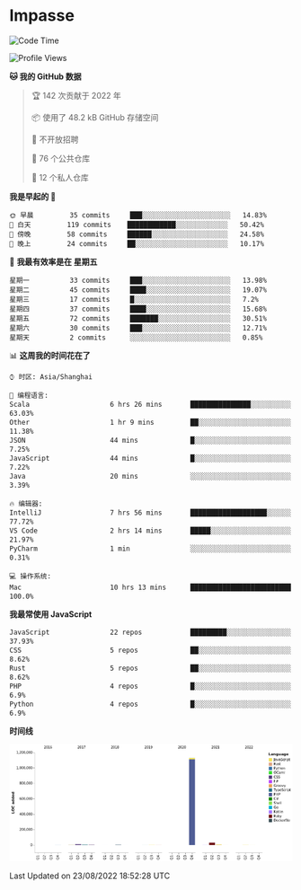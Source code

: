# Impasse

<!--START_SECTION:waka-->
![Code Time](http://img.shields.io/badge/Code%20Time-1%2C498%20hrs%207%20mins-blue)

![Profile Views](http://img.shields.io/badge/%E4%B8%AA%E4%BA%BA%E8%B5%84%E6%96%99%E8%A7%82%E7%9C%8B%E6%AC%A1%E6%95%B0-0-blue)

**🐱 我的 GitHub 数据** 

> 🏆 142 次贡献于 2022 年
 > 
> 📦  使用了 48.2 kB GitHub 存储空间 
 > 
> 🚫 不开放招聘
 > 
> 📜 76 个公共仓库 
 > 
> 🔑 12 个私人仓库  
 > 
**我是早起的 🐤** 

```text
🌞 早晨         35 commits     ███░░░░░░░░░░░░░░░░░░░░░░   14.83% 
🌆 白天         119 commits    ████████████░░░░░░░░░░░░░   50.42% 
🌃 傍晚         58 commits     ██████░░░░░░░░░░░░░░░░░░░   24.58% 
🌙 晚上         24 commits     ██░░░░░░░░░░░░░░░░░░░░░░░   10.17%

```
📅 **我最有效率是在 星期五** 

```text
星期一          33 commits     ███░░░░░░░░░░░░░░░░░░░░░░   13.98% 
星期二          45 commits     ████░░░░░░░░░░░░░░░░░░░░░   19.07% 
星期三          17 commits     █░░░░░░░░░░░░░░░░░░░░░░░░   7.2% 
星期四          37 commits     ████░░░░░░░░░░░░░░░░░░░░░   15.68% 
星期五          72 commits     ███████░░░░░░░░░░░░░░░░░░   30.51% 
星期六          30 commits     ███░░░░░░░░░░░░░░░░░░░░░░   12.71% 
星期天          2 commits      ░░░░░░░░░░░░░░░░░░░░░░░░░   0.85%

```


📊 **这周我的时间花在了** 

```text
⌚︎ 时区: Asia/Shanghai

💬 编程语言: 
Scala                    6 hrs 26 mins       ███████████████░░░░░░░░░░   63.03% 
Other                    1 hr 9 mins         ██░░░░░░░░░░░░░░░░░░░░░░░   11.38% 
JSON                     44 mins             █░░░░░░░░░░░░░░░░░░░░░░░░   7.25% 
JavaScript               44 mins             █░░░░░░░░░░░░░░░░░░░░░░░░   7.22% 
Java                     20 mins             ░░░░░░░░░░░░░░░░░░░░░░░░░   3.39%

🔥 编辑器: 
IntelliJ                 7 hrs 56 mins       ███████████████████░░░░░░   77.72% 
VS Code                  2 hrs 14 mins       █████░░░░░░░░░░░░░░░░░░░░   21.97% 
PyCharm                  1 min               ░░░░░░░░░░░░░░░░░░░░░░░░░   0.31%

💻 操作系统: 
Mac                      10 hrs 13 mins      █████████████████████████   100.0%

```

**我最常使用 JavaScript** 

```text
JavaScript               22 repos            █████████░░░░░░░░░░░░░░░░   37.93% 
CSS                      5 repos             ██░░░░░░░░░░░░░░░░░░░░░░░   8.62% 
Rust                     5 repos             ██░░░░░░░░░░░░░░░░░░░░░░░   8.62% 
PHP                      4 repos             █░░░░░░░░░░░░░░░░░░░░░░░░   6.9% 
Python                   4 repos             █░░░░░░░░░░░░░░░░░░░░░░░░   6.9%

```


**时间线**

![Chart not found](https://raw.githubusercontent.com/impasse/impasse/master/charts/bar_graph.png) 


 Last Updated on 23/08/2022 18:52:28 UTC
<!--END_SECTION:waka-->
